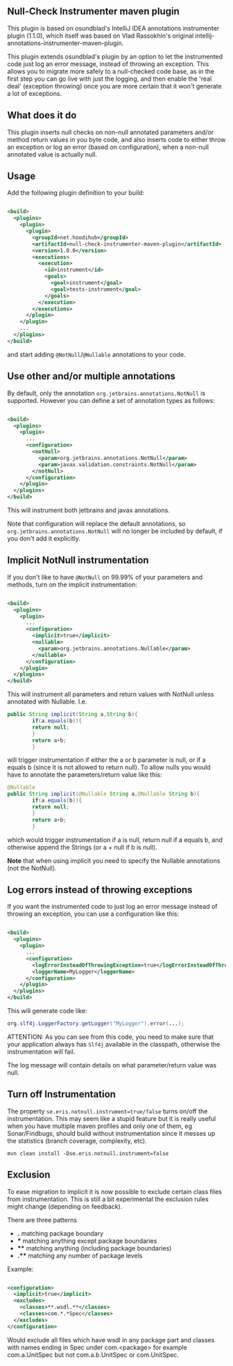 ## __Null-Check Instrumenter maven plugin__

This plugin is based on osundblad's IntelliJ IDEA annotations instrumenter plugin (1.1.0), which itself was based on
Vlad Rassokhin's original intellij-annotations-instrumenter-maven-plugin.

This plugin extends osundblad's plugin by an option to let the instrumented code just log an error message, instead of
throwing an exception. This allows you to migrate more safely to a null-checked code base, as in the first step you can
go live with just the logging, and then enable the 'real deal' (exception throwing) once you are more certain that it
won't generate a lot of exceptions.

## What does it do

This plugin inserts null checks on non-null annotated parameters and/or method return values in you byte code, and also
inserts code to either throw an exception or log an error (based on configuration), when a non-null annotated value is
actually null.

## Usage

Add the following plugin definition to your build:

```xml

<build>
  <plugins>
    <plugin>
      <plugin>
        <groupId>net.hoodihub</groupId>
        <artifactId>null-check-instrumenter-maven-plugin</artifactId>
        <version>1.0.0</version>
        <executions>
          <execution>
            <id>instrument</id>
            <goals>
              <goal>instrument</goal>
              <goal>tests-instrument</goal>
            </goals>
          </execution>
        </executions>
      </plugin>
    </plugin>
    ...
  </plugins>
</build>
```

and start adding `@NotNull`/`@Nullable` annotations to your code.

## Use other and/or multiple annotations

By default, only the annotation `org.jetbrains.annotations.NotNull` is supported. However you can define a set of
annotation types as follows:

```xml

<build>
  <plugins>
    <plugin>
      ...
      <configuration>
        <notNull>
          <param>org.jetbrains.annotations.NotNull</param>
          <param>javax.validation.constraints.NotNull</param>
        </notNull>
      </configuration>
    </plugin>
  </plugins>
</build>
```

This will instrument both jetbrains and javax annotations.

Note that configuration will replace the default annotations, so `org.jetbrains.annotations.NotNull` will no longer be
included by default, if you don't add it explicitly.

## Implicit NotNull instrumentation

If you don't like to have `@NotNull` on 99.99% of your parameters and methods, turn on the implicit instrumentation:

```xml

<build>
  <plugins>
    <plugin>
      ...
      <configuration>
        <implicit>true</implicit>
        <nullable>
          <param>org.jetbrains.annotations.Nullable</param>
        </nullable>
      </configuration>
    </plugin>
  </plugins>
</build>
```

This will instrument all parameters and return values with NotNull unless annotated with Nullable. I.e.

```java
public String implicit(String a,String b){
        if(a.equals(b)){
        return null;
        }
        return a+b;
        }
```

will trigger instrumentation if either the a or b parameter is null, or if a equals b (since it is not allowed to return
null). To allow nulls you would have to annotate the parameters/return value like this:

```java
@Nullable
public String implicit(@Nullable String a,@Nullable String b){
        if(a.equals(b)){
        return null;
        }
        return a+b;
        }
```

which would trigger instrumentation if a is null, return null if a equals b, and otherwise append the Strings (or a +
null if b is null).

**Note** that when using implicit you need to specify the Nullable annotations (not the NotNull).

## Log errors instead of throwing exceptions

If you want the instrumented code to just log an error message instead of throwing an exception, you can use a
configuration like this:

```xml

<build>
  <plugins>
    <plugin>
      ...
      <configuration>
        <logErrorInsteadOfThrowingException>true</logErrorInsteadOfThrowingException>
        <loggerName>MyLogger</loggerName>
      </configuration>
    </plugin>
  </plugins>
</build>
```

This will generate code like:

```java
org.slf4j.LoggerFactory.getLogger("MyLogger").error(...);
```

ATTENTION: As you can see from this code, you need to make sure that your application always has `Slf4j` available in
the classpath, otherwise the instrumentation will fail.

The log message will contain details on what parameter/return value was null.

## Turn off Instrumentation

The property `se.eris.notnull.instrument=true/false` turns on/off the instrumentation. This may seem like a stupid
feature but it is really useful when you have multiple maven profiles and only one of them, eg Sonar/Findbugs, should
build without instrumentation since it messes up the statistics (branch coverage, complexity, etc).

`mvn clean install -Dse.eris.notnull.instrument=false`

## Exclusion

To ease migration to implicit it is now possible to exclude certain class files from instrumentation. This is still a
bit experimental the exclusion rules might change (depending on feedback).

There are three patterns

* __.__  matching package boundary
* __\*__  matching anything except package boundaries
* __\*\*__  matching anything (including package boundaries)
* __.\*\*__  matching any number of package levels

Example:

```xml

<configuration>
  <implicit>true</implicit>
  <excludes>
    <classes>**.wsdl.**</classes>
    <classes>com.*.*Spec</classes>
  </excludes>
</configuration>
```

Would exclude all files which have wsdl in any package part and classes with names ending in Spec under
com.&lt;package&gt; for example com.a.UnitSpec but not com.a.b.UnitSpec or com.UnitSpec.

